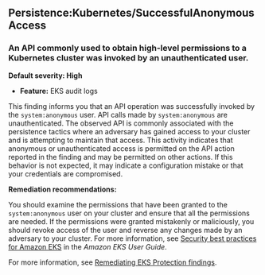 Persistence:Kubernetes/SuccessfulAnonymousAccess
------------------------------------------------


### An API commonly used to obtain high\-level permissions to a Kubernetes cluster was invoked by an unauthenticated user.


**Default severity: High**


 * **Feature:** EKS audit logs

This finding informs you that an API operation was successfully invoked by the `system:anonymous` user. API calls made by `system:anonymous` are unauthenticated. The observed API is commonly associated with the persistence tactics where an adversary has gained access to your cluster and is attempting to maintain that access. This activity indicates that anonymous or unauthenticated access is permitted on the API action reported in the finding and may be permitted on other actions. If this behavior is not expected, it may indicate a configuration mistake or that your credentials are compromised. 


**Remediation recommendations:**


You should examine the permissions that have been granted to the `system:anonymous` user on your cluster and ensure that all the permissions are needed. If the permissions were granted mistakenly or maliciously, you should revoke access of the user and reverse any changes made by an adversary to your cluster. For more information, see [Security best practices for Amazon EKS](https://docs.aws.amazon.com/eks/latest/userguide/security-best-practices.html) in the *Amazon EKS User Guide*. 


For more information, see [Remediating EKS Protection findings](https://docs.aws.amazon.com/guardduty/latest/ug/guardduty-remediate-kubernetes.html).

